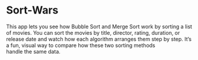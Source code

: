 # Sort-Wars
This app lets you see how Bubble Sort and Merge Sort work by sorting a list of movies. You can sort the movies by title, director, rating, duration, or release date and watch how each algorithm arranges them step by step. It’s a fun, visual way to compare how these two sorting methods handle the same data.
